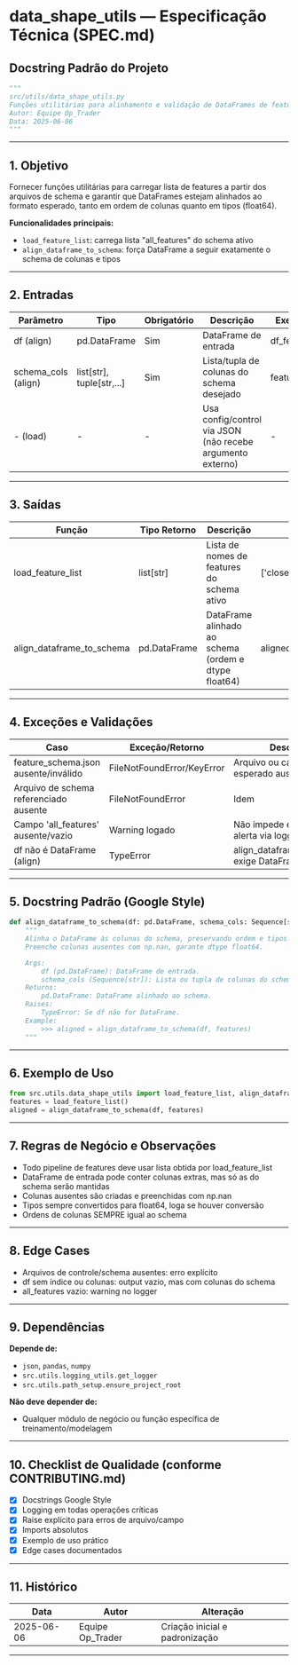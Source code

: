 # data\_shape\_utils — Especificação Técnica (SPEC.md)

## Docstring Padrão do Projeto

```python
"""
src/utils/data_shape_utils.py
Funções utilitárias para alinhamento e validação de DataFrames de features ao schema esperado pelo pipeline Op_Trader.
Autor: Equipe Op_Trader
Data: 2025-06-06
"""
```

---

## 1. Objetivo

Fornecer funções utilitárias para carregar lista de features a partir dos arquivos de schema e garantir que DataFrames estejam alinhados ao formato esperado, tanto em ordem de colunas quanto em tipos (float64).

**Funcionalidades principais:**

* `load_feature_list`: carrega lista "all\_features" do schema ativo
* `align_dataframe_to_schema`: força DataFrame a seguir exatamente o schema de colunas e tipos

---

## 2. Entradas

| Parâmetro            | Tipo                        | Obrigatório | Descrição                                                  | Exemplo      |
| -------------------- | --------------------------- | ----------- | ---------------------------------------------------------- | ------------ |
| df (align)           | pd.DataFrame                | Sim         | DataFrame de entrada                                       | df\_features |
| schema\_cols (align) | list\[str], tuple\[str,...] | Sim         | Lista/tupla de colunas do schema desejado                  | features     |
| - (load)             | -                           | -           | Usa config/control via JSON (não recebe argumento externo) | -            |

---

## 3. Saídas

| Função                       | Tipo Retorno | Descrição                                            | Exemplo                        |
| ---------------------------- | ------------ | ---------------------------------------------------- | ------------------------------ |
| load\_feature\_list          | list\[str]   | Lista de nomes de features do schema ativo           | \['close','rsi','ema\_20',...] |
| align\_dataframe\_to\_schema | pd.DataFrame | DataFrame alinhado ao schema (ordem e dtype float64) | aligned\_df                    |

---

## 4. Exceções e Validações

| Caso                                   | Exceção/Retorno            | Descrição                                    |
| -------------------------------------- | -------------------------- | -------------------------------------------- |
| feature\_schema.json ausente/inválido  | FileNotFoundError/KeyError | Arquivo ou campo esperado ausente            |
| Arquivo de schema referenciado ausente | FileNotFoundError          | Idem                                         |
| Campo 'all\_features' ausente/vazio    | Warning logado             | Não impede execução, mas alerta via logger   |
| df não é DataFrame (align)             | TypeError                  | align\_dataframe\_to\_schema exige DataFrame |

---

## 5. Docstring Padrão (Google Style)

```python
def align_dataframe_to_schema(df: pd.DataFrame, schema_cols: Sequence[str]) -> pd.DataFrame:
    """
    Alinha o DataFrame às colunas do schema, preservando ordem e tipos.
    Preenche colunas ausentes com np.nan, garante dtype float64.

    Args:
        df (pd.DataFrame): DataFrame de entrada.
        schema_cols (Sequence[str]): Lista ou tupla de colunas do schema.
    Returns:
        pd.DataFrame: DataFrame alinhado ao schema.
    Raises:
        TypeError: Se df não for DataFrame.
    Example:
        >>> aligned = align_dataframe_to_schema(df, features)
    """
```

---

## 6. Exemplo de Uso

```python
from src.utils.data_shape_utils import load_feature_list, align_dataframe_to_schema
features = load_feature_list()
aligned = align_dataframe_to_schema(df, features)
```

---

## 7. Regras de Negócio e Observações

* Todo pipeline de features deve usar lista obtida por load\_feature\_list
* DataFrame de entrada pode conter colunas extras, mas só as do schema serão mantidas
* Colunas ausentes são criadas e preenchidas com np.nan
* Tipos sempre convertidos para float64, loga se houver conversão
* Ordens de colunas SEMPRE igual ao schema

---

## 8. Edge Cases

* Arquivos de controle/schema ausentes: erro explícito
* df sem índice ou colunas: output vazio, mas com colunas do schema
* all\_features vazio: warning no logger

---

## 9. Dependências

**Depende de:**

* `json`, `pandas`, `numpy`
* `src.utils.logging_utils.get_logger`
* `src.utils.path_setup.ensure_project_root`

**Não deve depender de:**

* Qualquer módulo de negócio ou função específica de treinamento/modelagem

---

## 10. Checklist de Qualidade (conforme CONTRIBUTING.md)

* [x] Docstrings Google Style
* [x] Logging em todas operações críticas
* [x] Raise explícito para erros de arquivo/campo
* [x] Imports absolutos
* [x] Exemplo de uso prático
* [x] Edge cases documentados

---

## 11. Histórico

| Data       | Autor             | Alteração                      |
| ---------- | ----------------- | ------------------------------ |
| 2025-06-06 | Equipe Op\_Trader | Criação inicial e padronização |

---
